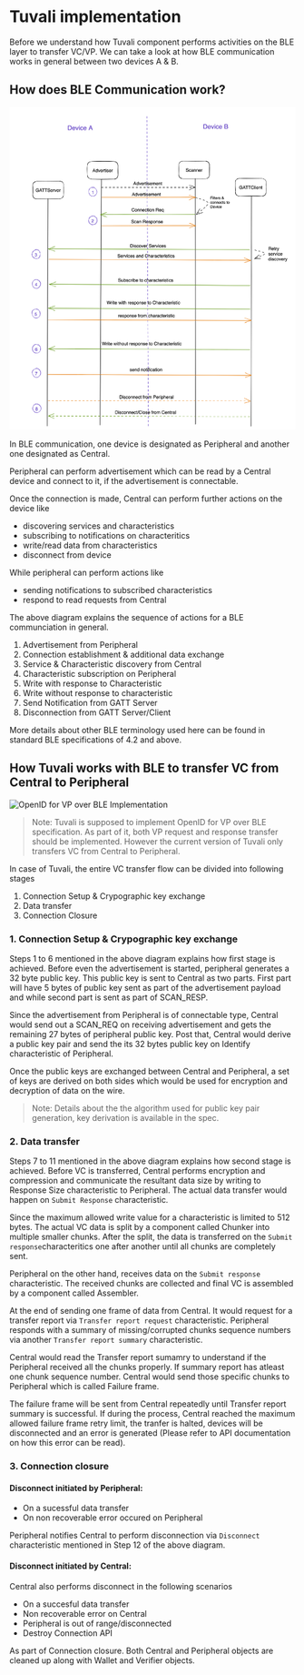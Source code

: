 # Tuvali implementation
Before we understand how Tuvali component performs activities on the BLE layer to transfer VC/VP. We can take a look at how BLE communication works in general between two devices A & B.

## How does BLE Communication work?
![BLE Communication](./assets/ble-high-level-comm-generic.png)

In BLE communication, one device is designated as Peripheral and another one designated as Central.

Peripheral can perform advertisement which can be read by a Central device and connect to it, if the advertisement is connectable.

Once the connection is made, Central can perform further actions on the device like 
- discovering services and characteristics
- subscribing to notifications on characteritics
- write/read data from characteristics
- disconnect from device

While peripheral can perform actions like 
- sending notifications to subscribed characteristics
- respond to read requests from Central

The above diagram explains the sequence of actions for a BLE communciation in general.

1. Advertisement from Peripheral
2. Connection establishment & additional data exchange
3. Service & Characteristic discovery from Central
4. Characteristic subscription on Peripheral
5. Write with response to Characteristic
6. Write without response to characteristic
7. Send Notification from GATT Server
8. Disconnection from GATT Server/Client

More details about other BLE terminology used here can be found in standard BLE specifications of 4.2 and above.

## How Tuvali works with BLE to transfer VC from Central to Peripheral
![OpenID for VP over BLE Implementation](./assets/openid-for-vp-over-ble-spec-impl.png)

> Note: Tuvali is supposed to implement OpenID for VP over BLE specification. As part of it, both VP request and response transfer should be implemented. However the current version of Tuvali only transfers VC from Central to Peripheral.

In case of Tuvali, the entire VC transfer flow can be divided into following stages
1. Connection Setup & Crypographic key exchange 
2. Data transfer
3. Connection Closure

### 1. Connection Setup & Crypographic key exchange 
Steps 1 to 6 mentioned in the above diagram explains how first stage is achieved. 
Before even the advertisement is started, peripheral generates a 32 byte public key. This public key is sent to Central as two parts. First part will have 5 bytes of public key sent as part of the advertisement payload and while second part is sent as part of SCAN_RESP. 

Since the advertisement from Peripheral is of connectable type, Central would send out a SCAN_REQ on receiving advertisement and gets the remaining 27 bytes of peripheral public key. 
Post that, Central would derive a public key pair and send the its 32 bytes public key on Identify characteristic of Peripheral.

Once the public keys are exchanged between Central and Peripheral, a set of keys are derived on both sides which would be used for encryption and decryption of data on the wire.

> Note: Details about the the algorithm used for public key pair generation, key derivation is available in the spec.


### 2. Data transfer
Steps 7 to 11 mentioned in the above diagram explains how second stage is achieved. 
Before VC is transferred, Central performs encryption and compression and communicate the resultant data size by writing to Response Size characteristic to Peripheral. The actual data transfer would happen on `Submit Response` characteristic.

Since the maximum allowed write value for a characteristic is limited to 512 bytes. The actual VC data is split by a component called Chunker into multiple smaller chunks. After the split, the data is transferred on the `Submit response`characteritics one after another until all chunks are completely sent.

Peripheral on the other hand, receives data on the `Submit response` characteristic. The received chunks are collected and final VC is assembled by a component called Assembler.

At the end of sending one frame of data from Central. It would request for a transfer report via `Transfer report request` characteristic. Peripheral responds with a summary of missing/corrupted chunks sequence numbers via another `Transfer report summary` characteristic. 

Central would read the Transfer report sumamry to understand if the Peripheral received all the chunks properly. If summary report has atleast one chunk sequence number. Central would send those specific chunks to Peripheral which is called Failure frame.

The failure frame will be sent from Central repeatedly until Transfer report summary is successful. If during the process, Central reached the maximum allowed failure frame retry limit, the tranfer is halted, devices will be disconnected and an error is generated (Please refer to API documentation on how this error can be read).

### 3. Connection closure
#### Disconnect initiated by Peripheral:
- On a sucessful data transfer 
- On non recoverable error occured on Peripheral

Peripheral notifies Central to perform disconnection via `Disconnect` characteristic mentioned in Step 12 of the above diagram.

#### Disconnect initiated by Central:
Central also performs disconnect in the following scenarios
- On a succesful data transfer
- Non recoverable error on Central
- Peripheral is out of range/disconnected
- Destroy Connection API

As part of Connection closure. Both Central and Peripheral objects are cleaned up along with Wallet and Verifier objects.




